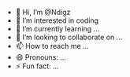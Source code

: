 - 👋 Hi, I’m @Ndigz
- 👀 I’m interested in coding
- 🌱 I’m currently learning ...
- 💞️ I’m looking to collaborate on ...
- 📫 How to reach me ...
- 😄 Pronouns: ...
- ⚡ Fun fact: ...

<!---
Ndigz/Ndigz is a ✨ special ✨ repository because its `README.md` (this file) appears on your GitHub profile.
You can click the Preview link to take a look at your changes.
--->
